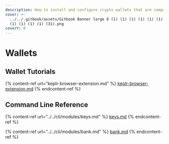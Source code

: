 ```yaml
---
description: How to install and configure crypto wallets that are compatible with Juno
cover: >-
  ../../.gitbook/assets/Gitbook Banner large 6 (1) (1) (1) (1) (1) (1) (1) (1)
  (1) (1) (1) (1) (31).png
coverY: 0
---
```


# Wallets

## Wallet Tutorials

{% content-ref url="keplr-browser-extension.md" %}
[keplr-browser-extension.md](keplr-browser-extension.md)
{% endcontent-ref %}

## Command Line Reference

{% content-ref url="../../cli/modules/keys.md" %}
[keys.md](../../cli/modules/keys.md)
{% endcontent-ref %}

{% content-ref url="../../cli/modules/bank.md" %}
[bank.md](../../cli/modules/bank.md)
{% endcontent-ref %}
